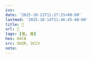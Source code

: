 ```yaml
---
ivs:
date: '2025-10-13T11:27:25+08:00'
lastmod: '2025-10-14T21:46:45-08:00'
title: 󰗧
url: 󰗧
tags: [蓋, 蓋]
hex: 84CB
src: GHZR, DCCV
note:
---
```

